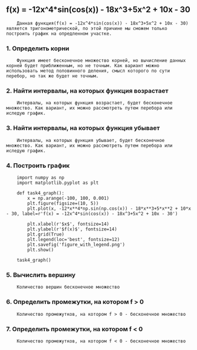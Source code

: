 ## f(x) = -12x^4*sin(cos(x)) - 18x^3+5x^2 + 10x - 30
```
    Данная функция(f(x) = -12x^4*sin(cos(x)) - 18x^3+5x^2 + 10x - 30) является тригонометрической, по этой причине мы сможем только построить график на опредленном участке.
```
### 1. Определить корни
```
    Функция имеет бесконечное множество корней, но вычисление данных корней будет приближенным, но не точным. Как вариант можно использовать метод половинного деления, смысл которого по сути перебор, но так же будет не точным.
```
### 2. Найти интервалы, на которых функция возрастает
```
    Интервалы, на которых функция возрастает, будет бесконечное множество. Как вариант, их можно рассмотреть путем перебора или иследую график.
```
### 3. Найти интервалы, на которых функция убывает
```
    Интервалы, на которых функция убывает, будет бесконечное множество. Как вариант, их можно рассмотреть путем перебора или иследую график.
```
### 4. Построить график
```
    import numpy as np
    import matplotlib.pyplot as plt

    def task4_graph():
        x = np.arange(-100, 100, 0.001)
        plt.figure(figsize=(10, 5))
        plt.plot(x, -12*x**4*np.sin(np.cos(x)) - 18*x**3+5*x**2 + 10*x - 30, label=r'f(x) = -12x^4*sin(cos(x)) - 18x^3+5x^2 + 10x - 30')

        plt.xlabel(r'$x$', fontsize=14)
        plt.ylabel(r'$f(x)$', fontsize=14)
        plt.grid(True)
        plt.legend(loc='best', fontsize=12)
        plt.savefig('figure_with_legend.png')
        plt.show()

    task4_graph()
```
### 5. Вычислить вершину
```
    Количество вершин бесконечное множество
```
### 6. Определить промежутки, на котором f > 0
```
    Количество промежутков, на котором f > 0 - бесконечное множество 
```
### 7. Определить промежутки, на котором f < 0
```
    Количество промежутков, на котором f < 0 - бесконечное множество
```

